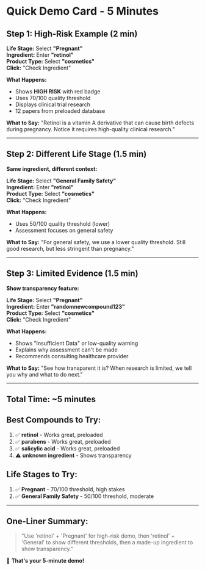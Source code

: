 # Quick Demo Card - 5 Minutes

## Step 1: High-Risk Example (2 min)

**Life Stage:** Select **"Pregnant"**  
**Ingredient:** Enter **"retinol"**  
**Product Type:** Select **"cosmetics"**  
**Click:** "Check Ingredient"

**What Happens:**
- Shows **HIGH RISK** with red badge
- Uses 70/100 quality threshold
- Displays clinical trial research
- 12 papers from preloaded database

**What to Say:** "Retinol is a vitamin A derivative that can cause birth defects during pregnancy. Notice it requires high-quality clinical research."

---

## Step 2: Different Life Stage (1.5 min)

**Same ingredient, different context:**

**Life Stage:** Select **"General Family Safety"**  
**Ingredient:** Enter **"retinol"**  
**Product Type:** Select **"cosmetics"**  
**Click:** "Check Ingredient"

**What Happens:**
- Uses 50/100 quality threshold (lower)
- Assessment focuses on general safety

**What to Say:** "For general safety, we use a lower quality threshold. Still good research, but less stringent than pregnancy."

---

## Step 3: Limited Evidence (1.5 min)

**Show transparency feature:**

**Life Stage:** Select **"Pregnant"**  
**Ingredient:** Enter **"randomnewcompound123"**  
**Product Type:** Select **"cosmetics"**  
**Click:** "Check Ingredient"

**What Happens:**
- Shows "Insufficient Data" or low-quality warning
- Explains why assessment can't be made
- Recommends consulting healthcare provider

**What to Say:** "See how transparent it is? When research is limited, we tell you why and what to do next."

---

## Total Time: ~5 minutes

## Best Compounds to Try:
1. ✅ **retinol** - Works great, preloaded
2. ✅ **parabens** - Works great, preloaded  
3. ✅ **salicylic acid** - Works great, preloaded
4. ⚠️  **unknown ingredient** - Shows transparency

## Life Stages to Try:
1. ✅ **Pregnant** - 70/100 threshold, high stakes
2. ✅ **General Family Safety** - 50/100 threshold, moderate

---

## One-Liner Summary:

> "Use 'retinol' + 'Pregnant' for high-risk demo, then 'retinol' + 'General' to show different thresholds, then a made-up ingredient to show transparency."

🚀 **That's your 5-minute demo!**
